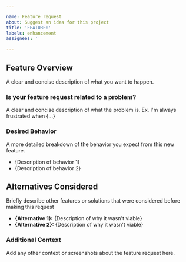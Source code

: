 ```yaml
---

name: Feature request
about: Suggest an idea for this project
title: 'FEATURE:'
labels: enhancement
assignees: ''

---
```


## Feature Overview

A clear and concise description of what you want to happen.

### Is your feature request related to a problem?

A clear and concise description of what the problem is. Ex. I'm always frustrated when {...}

### Desired Behavior

A more detailed breakdown of the behavior you expect from this new feature.

- {Description of behavior 1}
- {Description of behavior 2}

## Alternatives Considered

Briefly describe other features or solutions that were considered before making this request

- **{Alternative 1}:** {Description of why it wasn't viable}
- **{Alternative 2}:** {Description of why it wasn't viable}

### Additional Context

Add any other context or screenshots about the feature request here.
